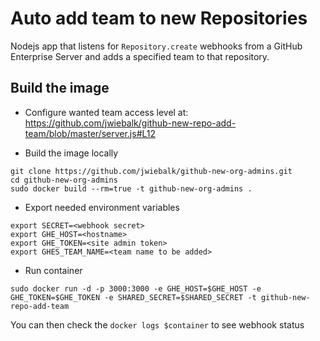 # Auto add team to new Repositories

Nodejs app that listens for `Repository.create` webhooks from a GitHub Enterprise Server and adds a specified team to that repository.

## Build the image

* Configure wanted team access level at: https://github.com/jwiebalk/github-new-repo-add-team/blob/master/server.js#L12

* Build the image locally

```
git clone https://github.com/jwiebalk/github-new-org-admins.git
cd github-new-org-admins
sudo docker build --rm=true -t github-new-org-admins .
```

* Export needed environment variables

```
export SECRET=<webhook secret>
export GHE_HOST=<hostname>
export GHE_TOKEN=<site admin token>
export GHES_TEAM_NAME=<team name to be added>
```

* Run container

```
sudo docker run -d -p 3000:3000 -e GHE_HOST=$GHE_HOST -e GHE_TOKEN=$GHE_TOKEN -e SHARED_SECRET=$SHARED_SECRET -t github-new-repo-add-team
```

You can then check the `docker logs $container` to see webhook status


